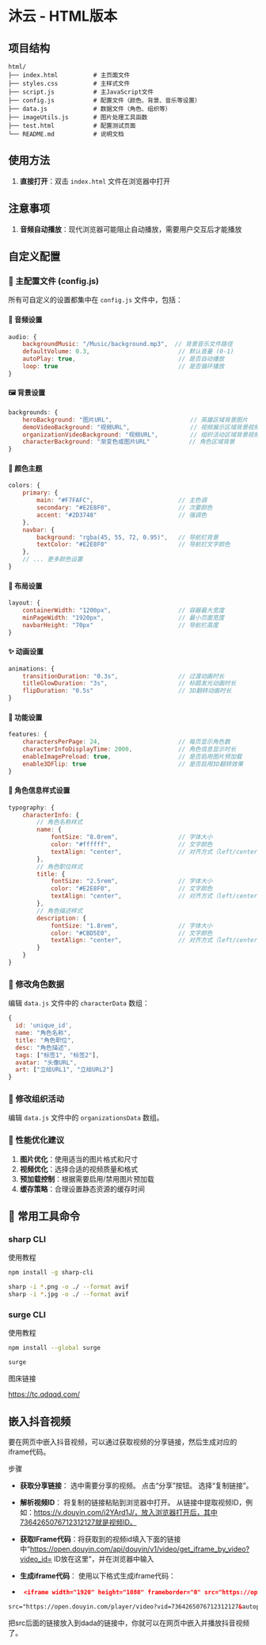 # 沐云 - HTML版本

## 项目结构

```
html/
├── index.html          # 主页面文件
├── styles.css          # 主样式文件
├── script.js           # 主JavaScript文件
├── config.js           # 配置文件（颜色、背景、音乐等设置）
├── data.js             # 数据文件（角色、组织等）
├── imageUtils.js       # 图片处理工具函数
├── test.html           # 配置测试页面
└── README.md           # 说明文档
```

## 使用方法

1. **直接打开**：双击 `index.html` 文件在浏览器中打开

## 注意事项

1. **音频自动播放**：现代浏览器可能阻止自动播放，需要用户交互后才能播放

## 自定义配置

### 🎨 主配置文件 (config.js)
所有可自定义的设置都集中在 `config.js` 文件中，包括：

#### 🎵 音频设置
```javascript
audio: {
    backgroundMusic: "/Music/background.mp3",  // 背景音乐文件路径
    defaultVolume: 0.3,                         // 默认音量 (0-1)
    autoPlay: true,                             // 是否自动播放
    loop: true                                  // 是否循环播放
}
```

#### 🖼️ 背景设置
```javascript
backgrounds: {
    heroBackground: "图片URL",                      // 英雄区域背景图片
    demoVideoBackground: "视频URL",                 // 视频展示区域背景视频
    organizationVideoBackground: "视频URL",         // 组织活动区域背景视频
    characterBackground: "渐变色或图片URL"           // 角色区域背景
}
```

#### 🎨 颜色主题
```javascript
colors: {
    primary: {
        main: "#F7FAFC",                        // 主色调
        secondary: "#E2E8F0",                   // 次要颜色
        accent: "#2D3748"                       // 强调色
    },
    navbar: {
        background: "rgba(45, 55, 72, 0.95)",   // 导航栏背景
        textColor: "#E2E8F0"                    // 导航栏文字颜色
    },
    // ... 更多颜色设置
}
```

#### 📐 布局设置
```javascript
layout: {
    containerWidth: "1200px",                   // 容器最大宽度
    minPageWidth: "1920px",                     // 最小页面宽度
    navbarHeight: "70px"                        // 导航栏高度
}
```

#### ✨ 动画设置
```javascript
animations: {
    transitionDuration: "0.3s",                 // 过渡动画时长
    titleGlowDuration: "3s",                    // 标题发光动画时长
    flipDuration: "0.5s"                        // 3D翻转动画时长
}
```

#### 🔧 功能设置
```javascript
features: {
    charactersPerPage: 24,                      // 每页显示角色数
    characterInfoDisplayTime: 2000,             // 角色信息显示时长
    enableImagePreload: true,                   // 是否启用图片预加载
    enable3DFlip: true                          // 是否启用3D翻转效果
}
```

#### 📝 角色信息样式设置
```javascript
typography: {
    characterInfo: {
        // 角色名称样式
        name: {
            fontSize: "8.0rem",                 // 字体大小
            color: "#ffffff",                   // 文字颜色
            textAlign: "center",                // 对齐方式（left/center/right）
        },
        // 角色职位样式
        title: {
            fontSize: "2.5rem",                 // 字体大小
            color: "#E2E8F0",                   // 文字颜色
            textAlign: "center",                // 对齐方式（left/center/right）对应（左靠齐）（居中）（右靠齐）
        },
        // 角色描述样式
        description: {
            fontSize: "1.8rem",                 // 字体大小
            color: "#CBD5E0",                   // 文字颜色
            textAlign: "center",                // 对齐方式（left/center/right）对应（左靠齐）（居中）（右靠齐）
        }
    }
}
```

### 📝 修改角色数据
编辑 `data.js` 文件中的 `characterData` 数组：

```javascript
{
  id: 'unique_id',
  name: "角色名称",
  title: "角色职位",
  desc: "角色描述",
  tags: ["标签1", "标签2"],
  avatar: "头像URL",
  art: ["立绘URL1", "立绘URL2"]
}
```

### 🏢 修改组织活动
编辑 `data.js` 文件中的 `organizationsData` 数组。

### 🎯 性能优化建议
1. **图片优化**：使用适当的图片格式和尺寸
2. **视频优化**：选择合适的视频质量和格式
3. **预加载控制**：根据需要启用/禁用图片预加载
4. **缓存策略**：合理设置静态资源的缓存时间

## 📝 常用工具命令

### sharp  CLI

使用教程

```bash
npm install -g sharp-cli

sharp -i *.png -o ./ --format avif
sharp -i *.jpg -o ./ --format avif

```

### surge  CLI

使用教程

```bash
npm install --global surge

surge
```

图床链接

https://tc.qdqqd.com/



## 嵌入抖音视频

要在网页中嵌入抖音视频，可以通过获取视频的分享链接，然后生成对应的iframe代码。

步骤

- **获取分享链接**： 选中需要分享的视频。 点击“分享”按钮。 选择“复制链接”。

- **解析视频ID**： 将复制的链接粘贴到浏览器中打开。 从链接中提取视频ID，例如：https://v.douyin.com/i2YArd1J/，放入浏览器打开后，其中7364265076712312127就是视频ID。
- **获取IFrame代码**：将获取到的视频id填入下面的链接中“https://open.douyin.com/api/douyin/v1/video/get_iframe_by_video?video_id=   ID放在这里”，并在浏览器中输入

- **生成iframe代码**： 使用以下格式生成iframe代码：

- ```json
   <iframe width="1920" height="1080" frameborder="0" src="https://open.douyin.com/player/video?vid=7364265076712312127&autoplay=0" referrerpolicy="unsafe-url" allowfullscreen> </iframe>
  ```

```html
src="https://open.douyin.com/player/video?vid=7364265076712312127&autoplay=0"
```

把src后面的链接放入到dada的链接中，你就可以在网页中嵌入并播放抖音视频了。
